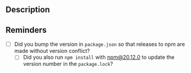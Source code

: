 ## Description

## Reminders

- [ ] Did you bump the version in `package.json` so that releases to npm are
      made without version conflict?
  - [ ] Did you also run `npm install` with npm@20.12.0 to update the version number in the `package.lock`?
